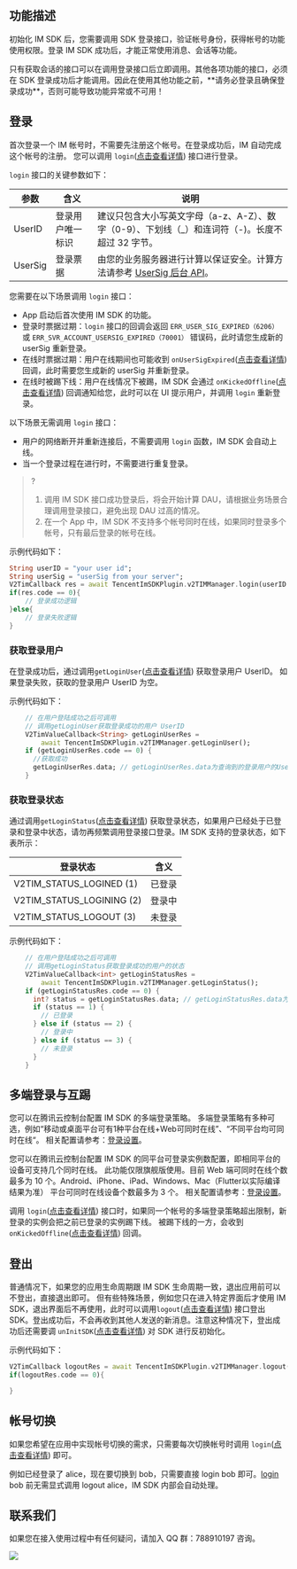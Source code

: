 ## 功能描述
初始化 IM SDK 后，您需要调用 SDK 登录接口，验证帐号身份，获得帐号的功能使用权限。登录 IM SDK 成功后，才能正常使用消息、会话等功能。

<dx-alert infotype="notice" title="">
只有获取会话的接口可以在调用登录接口后立即调用。其他各项功能的接口，必须在 SDK 登录成功后才能调用。因此在使用其他功能之前，**请务必登录且确保登录成功**，否则可能导致功能异常或不可用！
</dx-alert>


## 登录
首次登录一个 IM 帐号时，不需要先注册这个帐号。在登录成功后，IM 自动完成这个帐号的注册。
您可以调用 `login`([点击查看详情](https://comm.qq.com/im/doc/flutter/zh/SDKAPI/Api/V2TIMManager/login.html)) 接口进行登录。

`login` 接口的关键参数如下：

| 参数    | 含义             | 说明                                                                                                                          |
| ------- | ---------------- | ----------------------------------------------------------------------------------------------------------------------------- |
| UserID  | 登录用户唯一标识 | 建议只包含大小写英文字母（a-z、A-Z）、数字（0-9）、下划线（_）和连词符（-)。长度不超过 32 字节。                              |
| UserSig | 登录票据         | 由您的业务服务器进行计算以保证安全。计算方法请参考 [UserSig 后台 API](https://cloud.tencent.com/document/product/269/32688)。 |

您需要在以下场景调用 `login` 接口：
* App 启动后首次使用 IM SDK 的功能。
* 登录时票据过期：`login` 接口的回调会返回 `ERR_USER_SIG_EXPIRED（6206）` 或 `ERR_SVR_ACCOUNT_USERSIG_EXPIRED（70001）` 错误码，此时请您生成新的 userSig 重新登录。
* 在线时票据过期：用户在线期间也可能收到 `onUserSigExpired`([点击查看详情](https://comm.qq.com/im/doc/flutter/zh/SDKAPI/Class/Listener/V2TimSDKListener.html?h=onUserSigExpired)) 回调，此时需要您生成新的 userSig 并重新登录。
* 在线时被踢下线：用户在线情况下被踢，IM SDK 会通过 `onKickedOffline`([点击查看详情](https://comm.qq.com/im/doc/flutter/zh/SDKAPI/Class/Listener/V2TimSDKListener.html?h=onKickedOffline)) 回调通知给您，此时可以在 UI 提示用户，并调用 `login` 重新登录。

以下场景无需调用 `login` 接口：
* 用户的网络断开并重新连接后，不需要调用 `login` 函数，IM SDK 会自动上线。
* 当一个登录过程在进行时，不需要进行重复登录。

>?
>1. 调用 IM SDK 接口成功登录后，将会开始计算 DAU，请根据业务场景合理调用登录接口，避免出现 DAU 过高的情况。
> 2. 在一个 App 中，IM SDK 不支持多个帐号同时在线，如果同时登录多个帐号，只有最后登录的帐号在线。 

示例代码如下：[](id:login_code)


```dart
String userID = "your user id";
String userSig = "userSig from your server";
V2TimCallback res = await TencentImSDKPlugin.v2TIMManager.login(userID: userID, userSig: userSig);
if(res.code == 0){
	// 登录成功逻辑    
}else{
 	// 登录失败逻辑
}
```


### 获取登录用户

在登录成功后，通过调用`getLoginUser`([点击查看详情](https://comm.qq.com/im/doc/flutter/zh/SDKAPI/Api/V2TIMManager/getLoginUser.html)) 获取登录用户 UserID。
如果登录失败，获取的登录用户 UserID 为空。

示例代码如下：


```dart
    // 在用户登陆成功之后可调用
    // 调用getLoginUser获取登录成功的用户 UserID
    V2TimValueCallback<String> getLoginUserRes =
        await TencentImSDKPlugin.v2TIMManager.getLoginUser();
    if (getLoginUserRes.code == 0) {
      //获取成功
      getLoginUserRes.data; // getLoginUserRes.data为查询到的登录用户的UserID
    }
```



### 获取登录状态

通过调用`getLoginStatus`([点击查看详情](https://comm.qq.com/im/doc/flutter/zh/SDKAPI/Api/V2TIMManager/getLoginStatus.html)) 获取登录状态，如果用户已经处于已登录和登录中状态，请勿再频繁调用登录接口登录。IM SDK 支持的登录状态，如下表所示：

| 登录状态                  | 含义   |
| ------------------------- | ------ |
| V2TIM_STATUS_LOGINED (1)  | 已登录 |
| V2TIM_STATUS_LOGINING (2) | 登录中 |
| V2TIM_STATUS_LOGOUT (3)   | 未登录 |

示例代码如下：


```dart
    // 在用户登陆成功之后可调用
    // 调用getLoginStatus获取登录成功的用户的状态
    V2TimValueCallback<int> getLoginStatusRes =
        await TencentImSDKPlugin.v2TIMManager.getLoginStatus();
    if (getLoginStatusRes.code == 0) {
      int? status = getLoginStatusRes.data; // getLoginStatusRes.data为用户登录状态值
      if (status == 1) {
        // 已登录
      } else if (status == 2) {
        // 登录中
      } else if (status == 3) {
        // 未登录
      }
    }
```



## 多端登录与互踢
您可以在腾讯云控制台配置 IM SDK 的多端登录策略。
多端登录策略有多种可选，例如“移动或桌面平台可有1种平台在线+Web可同时在线”、“不同平台均可同时在线“。
相关配置请参考：[登录设置](https://cloud.tencent.com/document/product/269/38656#.E7.99.BB.E5.BD.95.E8.AE.BE.E7.BD.AE)。

您可以在腾讯云控制台配置 IM SDK 的同平台可登录实例数配置，即相同平台的设备可支持几个同时在线。
此功能仅限旗舰版使用。目前 Web 端可同时在线个数最多为 10 个。Android、iPhone、iPad、Windows、Mac（Flutter以实际编译结果为准） 平台可同时在线设备个数最多为 3 个。
相关配置请参考：[登录设置](https://cloud.tencent.com/document/product/269/38656#.E7.99.BB.E5.BD.95.E8.AE.BE.E7.BD.AE)。

调用 `login`([点击查看详情](https://comm.qq.com/im/doc/flutter/zh/SDKAPI/Api/V2TIMManager/login.html)) 接口时，如果同一个帐号的多端登录策略超出限制，新登录的实例会把之前已登录的实例踢下线。
被踢下线的一方，会收到 `onKickedOffline`([点击查看详情](https://comm.qq.com/im/doc/flutter/zh/SDKAPI/Class/Listener/V2TimSDKListener.html?h=onKickedOffline)) 回调。


## 登出
普通情况下，如果您的应用生命周期跟 IM SDK 生命周期一致，退出应用前可以不登出，直接退出即可。
但有些特殊场景，例如您只在进入特定界面后才使用 IM SDK，退出界面后不再使用，此时可以调用`logout`([点击查看详情](https://comm.qq.com/im/doc/flutter/zh/SDKAPI/Api/V2TIMManager/logout.html)) 接口登出 SDK。登出成功后，不会再收到其他人发送的新消息。注意这种情况下，登出成功后还需要调 `unInitSDK`([点击查看详情](https://comm.qq.com/im/doc/flutter/zh/SDKAPI/Api/V2TIMManager/unInitSDK.html)) 对 SDK 进行反初始化。

示例代码如下：


```dart
V2TimCallback logoutRes = await TencentImSDKPlugin.v2TIMManager.logout();
if(logoutRes.code == 0){

}
```


## 帐号切换
如果您希望在应用中实现帐号切换的需求，只需要每次切换帐号时调用 `login`([点击查看详情](https://comm.qq.com/im/doc/flutter/zh/SDKAPI/Api/V2TIMManager/login.html)) 即可。

例如已经登录了 alice，现在要切换到 bob，只需要直接 login bob 即可。[login](#login_code) bob 前无需显式调用 logout alice，IM SDK 内部会自动处理。

## 联系我们[](id:contact)
如果您在接入使用过程中有任何疑问，请加入 QQ 群：788910197 咨询。

![](https://qcloudimg.tencent-cloud.cn/raw/eacb194c77a76b5361b2ae983ae63260.png)
